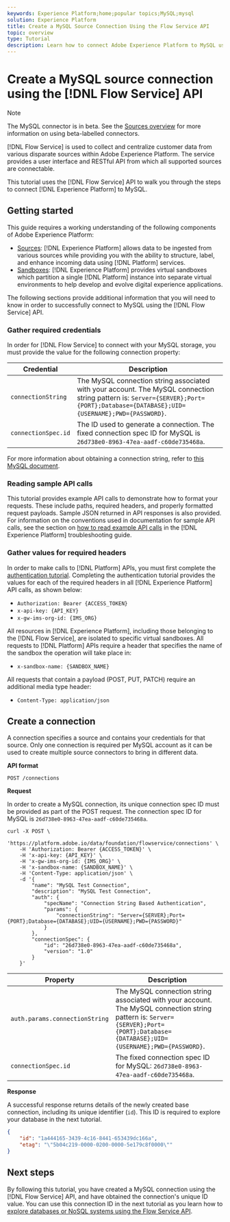 ```yaml
---
keywords: Experience Platform;home;popular topics;MySQL;mysql
solution: Experience Platform
title: Create a MySQL Source Connection Using the Flow Service API
topic: overview
type: Tutorial
description: Learn how to connect Adobe Experience Platform to MySQL using the Flow Service API.
---
```


# Create a MySQL source connection using the [!DNL Flow Service] API

>[!NOTE]
>
>The MySQL connector is in beta. See the [Sources overview](../../../../home.md#terms-and-conditions) for more information on using beta-labelled connectors.

[!DNL Flow Service] is used to collect and centralize customer data from various disparate sources within Adobe Experience Platform. The service provides a user interface and RESTful API from which all supported sources are connectable.

This tutorial uses the [!DNL Flow Service] API to walk you through the steps to connect [!DNL Experience Platform] to MySQL.

## Getting started

This guide requires a working understanding of the following components of Adobe Experience Platform:

* [Sources](../../../../home.md): [!DNL Experience Platform] allows data to be ingested from various sources while providing you with the ability to structure, label, and enhance incoming data using [!DNL Platform] services.
* [Sandboxes](../../../../../sandboxes/home.md): [!DNL Experience Platform] provides virtual sandboxes which partition a single [!DNL Platform] instance into separate virtual environments to help develop and evolve digital experience applications.

The following sections provide additional information that you will need to know in order to successfully connect to MySQL using the [!DNL Flow Service] API.

### Gather required credentials

In order for [!DNL Flow Service] to connect with your MySQL storage, you must provide the value for the following connection property:

| Credential | Description |
| ---------- | ----------- |
| `connectionString` | The MySQL connection string associated with your account. The MySQL connection string pattern is: `Server={SERVER};Port={PORT};Database={DATABASE};UID={USERNAME};PWD={PASSWORD}`. |
| `connectionSpec.id` | The ID used to generate a connection. The fixed connection spec ID for MySQL is `26d738e0-8963-47ea-aadf-c60de735468a`. |

For more information about obtaining a connection string, refer to [this MySQL document](https://dev.mysql.com/doc/connector-net/en/connector-net-connections-string.html).

### Reading sample API calls

This tutorial provides example API calls to demonstrate how to format your requests. These include paths, required headers, and properly formatted request payloads. Sample JSON returned in API responses is also provided. For information on the conventions used in documentation for sample API calls, see the section on [how to read example API calls](../../../../../landing/troubleshooting.md#how-do-i-format-an-api-request) in the [!DNL Experience Platform] troubleshooting guide.

### Gather values for required headers

In order to make calls to [!DNL Platform] APIs, you must first complete the [authentication tutorial](https://www.adobe.com/go/platform-api-authentication-en). Completing the authentication tutorial provides the values for each of the required headers in all [!DNL Experience Platform] API calls, as shown below:

* `Authorization: Bearer {ACCESS_TOKEN}`
* `x-api-key: {API_KEY}`
* `x-gw-ims-org-id: {IMS_ORG}`

All resources in [!DNL Experience Platform], including those belonging to the [!DNL Flow Service], are isolated to specific virtual sandboxes. All requests to [!DNL Platform] APIs require a header that specifies the name of the sandbox the operation will take place in:

* `x-sandbox-name: {SANDBOX_NAME}`

All requests that contain a payload (POST, PUT, PATCH) require an additional media type header:

* `Content-Type: application/json`

## Create a connection

A connection specifies a source and contains your credentials for that source. Only one connection is required per MySQL account as it can be used to create multiple source connectors to bring in different data.

**API format**

```http
POST /connections
```

**Request**

In order to create a MySQL connection, its unique connection spec ID must be provided as part of the POST request. The connection spec ID for MySQL is `26d738e0-8963-47ea-aadf-c60de735468a`.

```shell
curl -X POST \
    'https://platform.adobe.io/data/foundation/flowservice/connections' \
    -H 'Authorization: Bearer {ACCESS_TOKEN}' \
    -H 'x-api-key: {API_KEY}' \
    -H 'x-gw-ims-org-id: {IMS_ORG}' \
    -H 'x-sandbox-name: {SANDBOX_NAME}' \
    -H 'Content-Type: application/json' \
    -d '{
        "name": "MySQL Test Connection",
        "description": "MySQL Test Connection",
        "auth": {
            "specName": "Connection String Based Authentication",
            "params": {
                "connectionString": "Server={SERVER};Port={PORT};Database={DATABASE};UID={USERNAME};PWD={PASSWORD}"
            }
        },
        "connectionSpec": {
            "id": "26d738e0-8963-47ea-aadf-c60de735468a",
            "version": "1.0"
        }
    }'
```

| Property | Description |
| --------- | ----------- |
| `auth.params.connectionString` | The MySQL connection string associated with your account. The MySQL connection string pattern is: `Server={SERVER};Port={PORT};Database={DATABASE};UID={USERNAME};PWD={PASSWORD}`. |
| `connectionSpec.id` | The fixed connection spec ID for MySQL: `26d738e0-8963-47ea-aadf-c60de735468a`. |

**Response**

A successful response returns details of the newly created base connection, including its unique identifier (`id`). This ID is required to explore your database in the next tutorial.

```json
{
    "id": "1a444165-3439-4c16-8441-653439dc166a",
    "etag": "\"5b04c219-0000-0200-0000-5e179c8f0000\""
}
```

## Next steps

By following this tutorial, you have created a MySQL connection using the [!DNL Flow Service] API, and have obtained the connection's unique ID value. You can use this connection ID in the next tutorial as you learn how to [explore databases or NoSQL systems using the Flow Service API](../../explore/database-nosql.md).